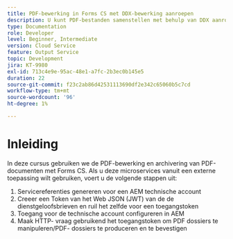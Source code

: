 ```yaml
---
title: PDF-bewerking in Forms CS met DDX-bewerking aanroepen
description: U kunt PDF-bestanden samenstellen met behulp van DDX aanroepen.
type: Documentation
role: Developer
level: Beginner, Intermediate
version: Cloud Service
feature: Output Service
topic: Development
jira: KT-9980
exl-id: 713c4e9e-95ac-48e1-a7fc-2b3ec0b145e5
duration: 22
source-git-commit: f23c2ab86d42531113690df2e342c65060b5c7cd
workflow-type: tm+mt
source-wordcount: '96'
ht-degree: 1%

---
```


# Inleiding

In deze cursus gebruiken we de PDF-bewerking en archivering van PDF-documenten met Forms CS. Als u deze microservices vanuit een externe toepassing wilt gebruiken, voert u de volgende stappen uit:

1. Servicereferenties genereren voor een AEM technische account
1. Creeer een Token van het Web JSON (JWT) van de de dienstgeloofsbrieven en ruil het zelfde voor een toegangstoken
1. Toegang voor de technische account configureren in AEM
1. Maak HTTP- vraag gebruikend het toegangstoken om PDF dossiers te manipuleren/PDF- dossiers te produceren en te bevestigen
